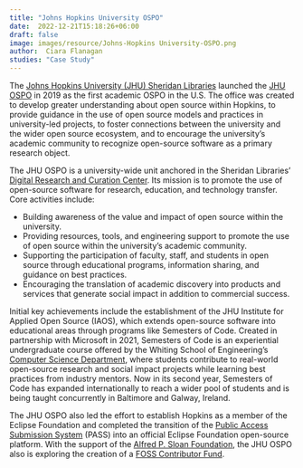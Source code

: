 ```yaml
---
title: "Johns Hopkins University OSPO"
date:  2022-12-21T15:18:26+06:00
draft: false
image: images/resource/Johns-Hopkins University-OSPO.png 
author:  Ciara Flanagan
studies: "Case Study"
---
```


The [Johns Hopkins University (JHU) Sheridan Libraries](https://www.library.jhu.edu/) launched the [JHU OSPO](https://drcc.library.jhu.edu/open-source-programs-office/) in 2019 as the first academic OSPO in the U.S. The office was created to develop greater understanding about open source within Hopkins, to provide guidance in the use of open source models and practices in university-led projects, to foster connections between the university and the wider open source ecosystem, and to encourage the university’s academic community to recognize open-source software as a primary research object.

The JHU OSPO is a university-wide unit anchored in the Sheridan Libraries’ [Digital Research and Curation Center](https://drcc.library.jhu.edu/). Its mission is to promote the use of open-source software for research, education, and technology transfer. Core activities include:

- Building awareness of the value and impact of open source within the university.
- Providing resources, tools, and engineering support to promote the use of open source within the university’s academic community.
- Supporting the participation of faculty, staff, and students in open source through educational programs, information sharing, and guidance on best practices.
- Encouraging the translation of academic discovery into products and services that generate social impact in addition to commercial success.

Initial key achievements include the establishment of the JHU Institute for Applied Open Source (IAOS), which extends open-source software into educational areas through programs like Semesters of Code. Created in partnership with Microsoft in 2021, Semesters of Code is an experiential undergraduate course offered by the Whiting School of Engineering’s [Computer Science Department](https://www.cs.jhu.edu/), where students contribute to real-world open-source research and social impact projects while learning best practices from industry mentors. Now in its second year, Semesters of Code has expanded internationally to reach a wider pool of students and is being taught concurrently in Baltimore and Galway, Ireland.

The JHU OSPO also led the effort to establish Hopkins as a member of the Eclipse Foundation and completed the transition of the [Public Access Submission System](https://projects.eclipse.org/projects/technology.pass) (PASS) into an official Eclipse Foundation open-source platform. With the support of the [Alfred P. Sloan Foundation](https://sloan.org/), the JHU OSPO also is exploring the creation of a [FOSS Contributor Fund](https://engineering.indeedblog.com/blog/2019/11/foss-fund-adopters/).